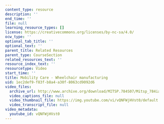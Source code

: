 ```yaml
---
content_type: resource
description: ''
end_time: ''
file: null
learning_resource_types: []
license: https://creativecommons.org/licenses/by-nc-sa/4.0/
ocw_type: ''
optional_tab_title: ''
optional_text: ''
parent_title: Related Resources
parent_type: CourseSection
related_resources_text: ''
resource_index_text: ''
resourcetype: Video
start_time: ''
title: Mobility Care - Wheelchair manufacturing
uid: 1ec2def9-f83f-b8a4-a30f-8063cd9092d6
video_files:
  archive_url: http://www.archive.org/download/MITSP.784S07/Mitsp_784iap07_mobility_care_300k.mp4
  video_captions_file: null
  video_thumbnail_file: https://img.youtube.com/vi/vQNFWjHVst0/default.jpg
  video_transcript_file: null
video_metadata:
  youtube_id: vQNFWjHVst0
---
```

